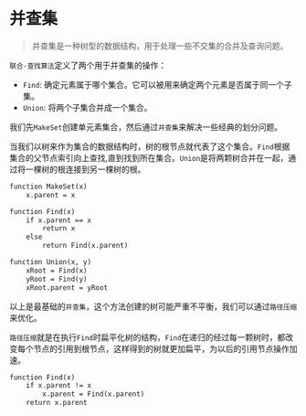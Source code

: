 # 并查集

> 并查集是一种树型的数据结构，用于处理一些不交集的合并及查询问题。

`联合-查找算法`定义了两个用于并查集的操作：

- `Find`: 确定元素属于哪个集合。它可以被用来确定两个元素是否属于同一个子集。
- `Union`: 将两个子集合并成一个集合。

我们先`MakeSet`创建单元素集合，然后通过`并查集`来解决一些经典的划分问题。

当我们以树来作为集合的数据结构时，树的根节点就代表了这个集合。`Find`根据集合的父节点索引向上查找,直到找到所在集合。`Union`是将两颗树合并在一起，通过将一棵树的根连接到另一棵树的根。

```txt
function MakeSet(x)
    x.parent = x
```

```txt
function Find(x)
    if x.parent == x
        return x
    else
        return Find(x.parent)
```

```txt
function Union(x, y)
    xRoot = Find(x)
    yRoot = Find(y)
    xRoot.parent = yRoot
```

以上是最基础的`并查集`，这个方法创建的树可能严重不平衡，我们可以通过`路径压缩`来优化。

`路径压缩`就是在执行`Find`时扁平化树的结构，`Find`在递归的经过每一颗树时，都改变每个节点的引用到根节点，这样得到的树就更加扁平，为以后的引用节点操作加速。

```txt
function Find(x)
    if x.parent != x
        x.parent = Find(x.parent)
    return x.parent
```
